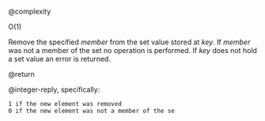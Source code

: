 @complexity

O(1)


Remove the specified _member_ from the set value stored at _key_. If
_member_ was not a member of the set no operation is performed. If _key_
does not hold a set value an error is returned.

@return

@integer-reply, specifically:

    1 if the new element was removed
    0 if the new element was not a member of the se



[1]: /p/redis/wiki/ReplyTypes